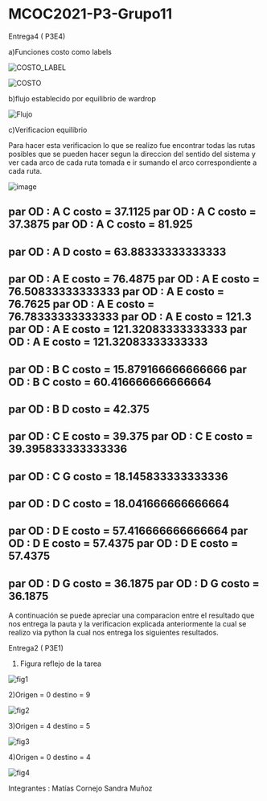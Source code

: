 # MCOC2021-P3-Grupo11

Entrega4 ( P3E4)

a)Funciones costo como labels


![COSTO_LABEL](https://user-images.githubusercontent.com/62267612/142081918-4529f0bd-23fc-4198-9e5e-f37450237053.png)

![COSTO](https://user-images.githubusercontent.com/62267612/142081932-6883e43d-4f04-4721-a1e3-a9a5ccaf4738.png)


b)flujo establecido por equilibrio de wardrop


![Flujo](https://user-images.githubusercontent.com/62267612/142081933-61fca802-4bc5-4c76-8aaf-38c69968a580.png)


c)Verificacion equilibrio

Para hacer esta verificacion lo que se realizo fue encontrar todas las rutas posibles que se pueden hacer segun la direccion del sentido del sistema y ver cada arco de cada ruta tomada e ir sumando el arco correspondiente a cada ruta.

![image](https://user-images.githubusercontent.com/62267612/142127162-9aa92dd8-e269-49e1-a6a5-aa78f2c38986.png)



par OD : A C costo = 37.1125
par OD : A C costo = 37.3875
par OD : A C costo = 81.925
-----------------------------------------------
par OD : A D costo = 63.88333333333333
-----------------------------------------------
par OD : A E costo = 76.4875
par OD : A E costo = 76.50833333333333
par OD : A E costo = 76.7625
par OD : A E costo = 76.78333333333333
par OD : A E costo = 121.3
par OD : A E costo = 121.32083333333333
par OD : A E costo = 121.32083333333333
-----------------------------------------------
par OD : B C costo = 15.879166666666666
par OD : B C costo = 60.416666666666664
-----------------------------------------------
par OD : B D costo = 42.375
-----------------------------------------------
par OD : C E costo = 39.375
par OD : C E costo = 39.395833333333336
-----------------------------------------------
par OD : C G costo = 18.145833333333336
-----------------------------------------------
par OD : D C costo = 18.041666666666664
-----------------------------------------------
par OD : D E costo = 57.416666666666664
par OD : D E costo = 57.4375
par OD : D E costo = 57.4375
-----------------------------------------------
par OD : D G costo = 36.1875
par OD : D G costo = 36.1875
-----------------------------------------------


A continuación se puede apreciar una comparacion entre el resultado que nos entrega la pauta y la verificacion explicada anteriormente la cual se realizo via python la cual nos entrega los siguientes resultados.


Entrega2 ( P3E1)

1) Figura reflejo de la tarea

![fig1](https://user-images.githubusercontent.com/62267612/140955083-08823e22-add9-4c1f-aa78-1fc14c99d4b2.png)

2)Origen = 0 destino = 9 

![fig2](https://user-images.githubusercontent.com/62267612/140955846-d503623b-c980-40a6-bf4c-c078ddaea951.png)


3)Origen = 4 destino = 5

![fig3](https://user-images.githubusercontent.com/62267612/140955147-1ad69ffb-a770-4a2e-aaaa-99e700e5cfac.png)

4)Origen = 0 destino = 4


![fig4](https://user-images.githubusercontent.com/62267612/140955170-17434956-1570-47bd-9bf0-ce082ba54bec.png)

Integrantes : Matías Cornejo
              Sandra Muñoz
